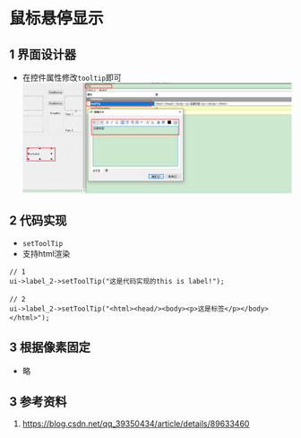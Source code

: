 # 鼠标悬停显示   
## 1 界面设计器   
- 在控件属性修改`tooltip`即可   
![22-1](./img/22-1.png)   

## 2 代码实现   
- `setToolTip`   
- 支持html渲染   
```
// 1 
ui->label_2->setToolTip("这是代码实现的this is label!");

// 2 
ui->label_2->setToolTip("<html><head/><body><p>这是标签</p></body></html>");
```

## 3 根据像素固定   
- 略    

## 3 参考资料   
1. https://blog.csdn.net/qq_39350434/article/details/89633460    

